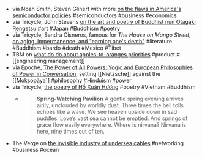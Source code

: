 - via Noah Smith, Steven Glinert with more [on the flaws in America's semiconductor policies](https://www.noahpinion.blog/p/americas-semiconductor-policy-is) #semiconductors #business #economics
- via Tricycle, John Stevens [on the art and poetry of Buddhist nun Otagaki Rengetsu](https://tricycle.org/article/buddhist-nun-otagaki-rengetsu) #art #Japan #Buddhism #poetry
- via Tricycle, Sandra Cisneros, famous for *The House on Mango Street*, [on aging, impermanence, and "earning one's death"](https://tricycle.org/article/sandra-cisneros-bardo) #literature #Buddhism #bardo #death #Mexico #Tibet
- TBM on [what do do about apples-to-oranges priorities](https://cutlefish.substack.com/p/tbm-285-shared-teams-and-apples-to) #product #[[engineering management]]
- via Epoche, [The Power of All Powers: Yogic and European Philosophies of Power in Conversation](https://epochemagazine.org/71/the-power-of-all-powers-yogic-and-european-philosophies-of-power-in-conversation/), setting [[Nietzsche]] against the [[Mokṣopāya]] #philosophy #Hinduism #power
- via Tricycle, [the poetry of Hồ Xuân Hương](https://tricycle.org/article/ho-xuan-huong-poetry/) #poetry #Vietnam #Buddhism
	- > **Spring-Watching Pavilion**
	  A gentle spring evening arrives
	  airily, unclouded by worldly dust.
	  Three times the bell tolls echoes like a wave.
	  We see heaven upside down in sad puddles.
	  Love’s vast sea cannot be emptied.
	  And springs of grace flow easily everywhere.
	  Where is nirvana?
	  Nirvana is here, nine times out of ten.
- The Verge on [the invisible industry of undersea cables](https://www.theverge.com/c/24070570/internet-cables-undersea-deep-repair-ships) #networking #business #ocean